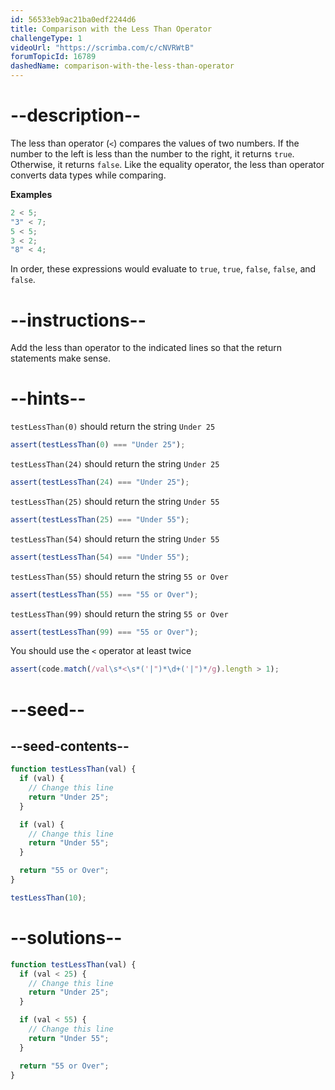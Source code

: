 ```yaml
---
id: 56533eb9ac21ba0edf2244d6
title: Comparison with the Less Than Operator
challengeType: 1
videoUrl: "https://scrimba.com/c/cNVRWtB"
forumTopicId: 16789
dashedName: comparison-with-the-less-than-operator
---
```


# --description--

The less than operator (`<`) compares the values of two numbers. If the number to the left is less than the number to the right, it returns `true`. Otherwise, it returns `false`. Like the equality operator, the less than operator converts data types while comparing.

**Examples**

```js
2 < 5;
"3" < 7;
5 < 5;
3 < 2;
"8" < 4;
```

In order, these expressions would evaluate to `true`, `true`, `false`, `false`, and `false`.

# --instructions--

Add the less than operator to the indicated lines so that the return statements make sense.

# --hints--

`testLessThan(0)` should return the string `Under 25`

```js
assert(testLessThan(0) === "Under 25");
```

`testLessThan(24)` should return the string `Under 25`

```js
assert(testLessThan(24) === "Under 25");
```

`testLessThan(25)` should return the string `Under 55`

```js
assert(testLessThan(25) === "Under 55");
```

`testLessThan(54)` should return the string `Under 55`

```js
assert(testLessThan(54) === "Under 55");
```

`testLessThan(55)` should return the string `55 or Over`

```js
assert(testLessThan(55) === "55 or Over");
```

`testLessThan(99)` should return the string `55 or Over`

```js
assert(testLessThan(99) === "55 or Over");
```

You should use the `<` operator at least twice

```js
assert(code.match(/val\s*<\s*('|")*\d+('|")*/g).length > 1);
```

# --seed--

## --seed-contents--

```js
function testLessThan(val) {
  if (val) {
    // Change this line
    return "Under 25";
  }

  if (val) {
    // Change this line
    return "Under 55";
  }

  return "55 or Over";
}

testLessThan(10);
```

# --solutions--

```js
function testLessThan(val) {
  if (val < 25) {
    // Change this line
    return "Under 25";
  }

  if (val < 55) {
    // Change this line
    return "Under 55";
  }

  return "55 or Over";
}
```
